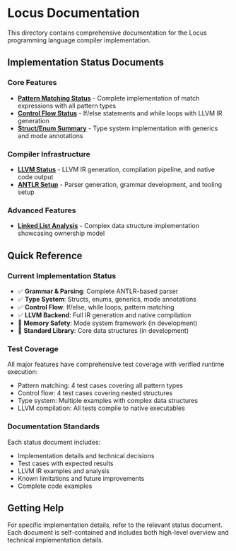 # Locus Documentation

This directory contains comprehensive documentation for the Locus programming language compiler implementation.

## Implementation Status Documents

### Core Features
- **[Pattern Matching Status](PATTERN_MATCHING_STATUS.md)** - Complete implementation of match expressions with all pattern types
- **[Control Flow Status](CONTROL_FLOW_STATUS.md)** - If/else statements and while loops with LLVM IR generation
- **[Struct/Enum Summary](STRUCT_ENUM_SUMMARY.md)** - Type system implementation with generics and mode annotations

### Compiler Infrastructure
- **[LLVM Status](LLVM_STATUS.md)** - LLVM IR generation, compilation pipeline, and native code output
- **[ANTLR Setup](ANTLR_SETUP.md)** - Parser generation, grammar development, and tooling setup

### Advanced Features
- **[Linked List Analysis](LINKED_LIST_ANALYSIS.md)** - Complex data structure implementation showcasing ownership model

## Quick Reference

### Current Implementation Status
- ✅ **Grammar & Parsing**: Complete ANTLR-based parser
- ✅ **Type System**: Structs, enums, generics, mode annotations
- ✅ **Control Flow**: If/else, while loops, pattern matching
- ✅ **LLVM Backend**: Full IR generation and native compilation
- 🔄 **Memory Safety**: Mode system framework (in development)
- 🔄 **Standard Library**: Core data structures (in development)

### Test Coverage
All major features have comprehensive test coverage with verified runtime execution:
- Pattern matching: 4 test cases covering all pattern types
- Control flow: 4 test cases covering nested structures
- Type system: Multiple examples with complex data structures
- LLVM compilation: All tests compile to native executables

### Documentation Standards
Each status document includes:
- Implementation details and technical decisions
- Test cases with expected results
- LLVM IR examples and analysis
- Known limitations and future improvements
- Complete code examples

## Getting Help

For specific implementation details, refer to the relevant status document. Each document is self-contained and includes both high-level overview and technical implementation details.